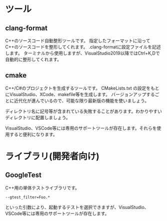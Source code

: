 
# ツール

## clang-format

C++のソースコード自動整形ツールです。
指定したフォーマットに沿ってC++のソースコードを整形してくれます。
.clang-formatに設定ファイルを記述します。
ターミナルから使用しますが、VisualStudio2019以降ではCtrl+K,Dで自動的に整形してくれます。

## cmake

C++/C#のプロジェクトを生成するツールです。
CMakeLists.txt の設定をもとにVisualStudio、XCode、makefile等を生成します。
バージョンアップするごとに近代化が進んでいるので、可能な限り最新版の機能を使いましょう。

ディレクトリ名に記号等が含まれている失敗することがあります。わかりやすいディレクトリに配置しましょう。

VisualStudio、VSCode等には専用のサポートツールが存在します。それらを使用すると便利になります。

# ライブラリ(開発者向け)

## GoogleTest

C++用の単体テストライブラリです。

```
--gtest_filter=Foo.*
```

といった引数により、起動するテストを選択できますが、VisualStudio、VSCode等には専用のサポートツールが存在します。